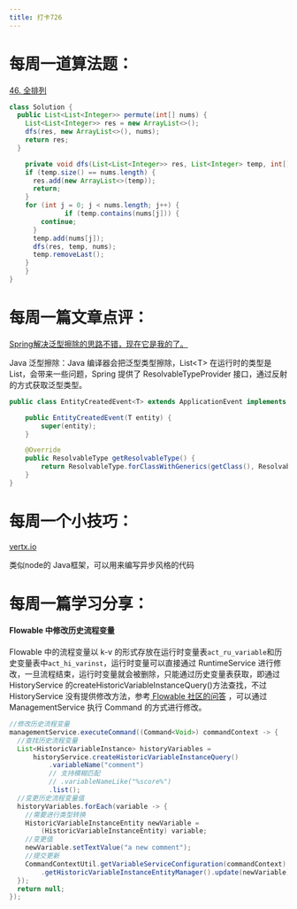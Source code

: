 ```yaml
---
title: 打卡726
---
```


# 每周一道算法题：

[46. 全排列](https://leetcode.cn/problems/permutations/)

```Java
class Solution {
  public List<List<Integer>> permute(int[] nums) {
    List<List<Integer>> res = new ArrayList<>();
    dfs(res, new ArrayList<>(), nums);
    return res;
  }

    private void dfs(List<List<Integer>> res, List<Integer> temp, int[] nums) {
    if (temp.size() == nums.length) {
      res.add(new ArrayList<>(temp));
      return;
    }
    for (int j = 0; j < nums.length; j++) {
              if (temp.contains(nums[j])) {
        continue;
      }
      temp.add(nums[j]);
      dfs(res, temp, nums);
      temp.removeLast();
    }
    }
}
```

# 每周一篇文章点评：

[Spring解决泛型擦除的思路不错，现在它是我的了。 ](https://www.cnblogs.com/thisiswhy/p/17965123)

Java 泛型擦除：Java 编译器会把泛型类型擦除，List\<T>  在运行时的类型是 List，会带来一些问题，Spring 提供了 ResolvableTypeProvider 接口，通过反射的方式获取泛型类型。

```java 
public class EntityCreatedEvent<T> extends ApplicationEvent implements ResolvableTypeProvider {

	public EntityCreatedEvent(T entity) {
		super(entity);
	}

	@Override
	public ResolvableType getResolvableType() {
		return ResolvableType.forClassWithGenerics(getClass(), ResolvableType.forInstance(getSource()));
	}
}
```



# 每周一个小技巧：

[vertx.io](https://vertx.io/)

类似node的 Java框架，可以用来编写异步风格的代码

# 每周一篇学习分享：

#### Flowable 中修改历史流程变量

Flowable 中的流程变量以 k-v 的形式存放在运行时变量表`act_ru_variable`和历史变量表中`act_hi_varinst`，运行时变量可以直接通过 RuntimeService 进行修改，一旦流程结束，运行时变量就会被删除，只能通过历史变量表获取，即通过 HistoryService 的createHistoricVariableInstanceQuery()方法查找，不过 HistoryService 没有提供修改方法，参考[ Flowable 社区的问答](https://forum.flowable.org/t/modify-process-variable-on-historical-instances/112/6) ，可以通过ManagementService 执行 Command 的方式进行修改。

```java
//修改历史流程变量
managementService.executeCommand((Command<Void>) commandContext -> {
  //查找历史流程变量
  List<HistoricVariableInstance> historyVariables =
      historyService.createHistoricVariableInstanceQuery()
          .variableName("comment")
          // 支持模糊匹配
          // .variableNameLike("%score%")
          .list();
  //变更历史流程变量值
  historyVariables.forEach(variable -> {
    //需要进行类型转换
    HistoricVariableInstanceEntity newVariable =
        (HistoricVariableInstanceEntity) variable;
    //变更值
    newVariable.setTextValue("a new comment");
    //提交更新
    CommandContextUtil.getVariableServiceConfiguration(commandContext)
        .getHistoricVariableInstanceEntityManager().update(newVariable);
  });
  return null;
});
```

